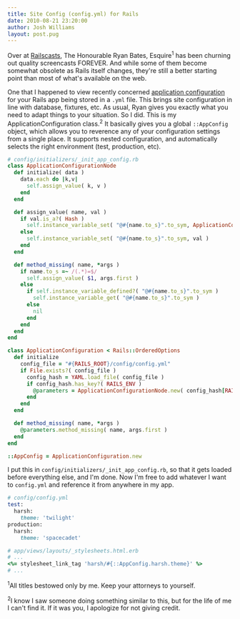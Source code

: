 ```yaml
---
title: Site Config (config.yml) for Rails
date: 2010-08-21 23:20:00
author: Josh Williams
layout: post.pug
---
```

Over at [Railscasts](http://railscasts.com/), The Honourable Ryan Bates,
Esquire<sup>1</sup> has been churning out quality screencasts FOREVER.  And
while some of them become somewhat obsolete as Rails itself changes, they're
still a better starting point than most of what's available on the web.

One that I happened to view recently concerned
[application configuration](http://railscasts.com/episodes/85-yaml-configuration-file)
for your Rails app being stored in a `.yml` file.  This brings site
configuration in line with database, fixtures, etc.  As usual, Ryan gives you
exactly what you need to adapt things to your situation.  So I did.  This is
my ApplicationConfiguration class.<sup>2</sup>  It basically gives you a global
`::AppConfig` object, which allows you to reverence any of your configuration
settings from a single place.  It supports nested configuration,
and automatically selects the right environment (test, production, etc).

<!--more-->

```ruby
# config/initializers/_init_app_config.rb
class ApplicationConfigurationNode
  def initialize( data )
    data.each do |k,v|
      self.assign_value( k, v )
    end
  end

  def assign_value( name, val )
    if val.is_a?( Hash )
      self.instance_variable_set( "@#{name.to_s}".to_sym, ApplicationConfiguration.new( val ) )
    else
      self.instance_variable_set( "@#{name.to_s}".to_sym, val )
    end
  end

  def method_missing( name, *args )
    if name.to_s =~ /(.*)=$/
      self.assign_value( $1, args.first )
    else
      if self.instance_variable_defined?( "@#{name.to_s}".to_sym )
        self.instance_variable_get( "@#{name.to_s}".to_sym )
      else
        nil
      end
    end
  end
end

class ApplicationConfiguration < Rails::OrderedOptions
  def initialize
    config_file = "#{RAILS_ROOT}/config/config.yml"
    if File.exists?( config_file )
      config_hash = YAML.load_file( config_file )
      if config_hash.has_key?( RAILS_ENV )
        @parameters = ApplicationConfigurationNode.new( config_hash[RAILS_ENV] )
      end
    end
  end

  def method_missing( name, *args )
    @parameters.method_missing( name, args.first )
  end
end

::AppConfig = ApplicationConfiguration.new
```

I put this in `config/initializers/_init_app_config.rb`, so that it gets loaded
 before everything else, and I'm done.  Now I'm free to add whatever I want to
`config.yml` and reference it from anywhere in my app.

```ruby
# config/config.yml
test:
  harsh:
    theme: 'twilight'
production:
  harsh:
    theme: 'spacecadet'
```

```ruby
# app/views/layouts/_stylesheets.html.erb
# ...
<%= stylesheet_link_tag 'harsh/#{::AppConfig.harsh.theme}' %>
# ...
```

<sup>1</sup>All titles bestowed only by me.  Keep your attorneys to yourself.

<sup>2</sup>I know I saw someone doing something similar to this, but for the
 life of me I can't find it.  If it was you, I apologize for not giving credit.
